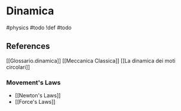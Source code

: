 # Dinamica
#physics
#todo
!def
#todo
## References
[[Glossario.dinamica]]
[[Meccanica Classica]]
[[La dinamica dei moti circolari]]
### Movement's Laws
- [[Newton's Laws]]
- [[Force's Laws]]
